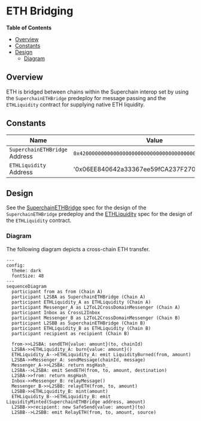 # ETH Bridging

<!-- START doctoc generated TOC please keep comment here to allow auto update -->
<!-- DON'T EDIT THIS SECTION, INSTEAD RE-RUN doctoc TO UPDATE -->
**Table of Contents**

- [Overview](#overview)
- [Constants](#constants)
- [Design](#design)
  - [Diagram](#diagram)

<!-- END doctoc generated TOC please keep comment here to allow auto update -->

## Overview

ETH is bridged between chains within the Superchain interop set by using the `SuperchainETHBridge`
predeploy for message passing and the `ETHLiquidity` contract for supplying native ETH liquidity.

## Constants

| Name                          | Value                                        |
| ----------------------------- | -------------------------------------------- |
| `SuperchainETHBridge` Address | `0x4200000000000000000000000000000000000024` |
| `ETHLiquidity` Address        | '0x06EE840642a33367ee59fCA237F270d5119d1356' |

## Design

See the [SuperchainETHBridge](./superchain-eth-bridge.md) spec for the design of the
`SuperchainETHBridge` predeploy and the [ETHLiquidity](./eth-liquidity.md) spec for
the design of the `ETHLiquidity` contract.

### Diagram

The following diagram depicts a cross-chain ETH transfer.

```mermaid
---
config:
  theme: dark
  fontSize: 48
---
sequenceDiagram
  participant from as from (Chain A)
  participant L2SBA as SuperchainETHBridge (Chain A)
  participant ETHLiquidity_A as ETHLiquidity (Chain A)
  participant Messenger_A as L2ToL2CrossDomainMessenger (Chain A)
  participant Inbox as CrossL2Inbox
  participant Messenger_B as L2ToL2CrossDomainMessenger (Chain B)
  participant L2SBB as SuperchainETHBridge (Chain B)
  participant ETHLiquidity_B as ETHLiquidity (Chain B)
  participant recipient as recipient (Chain B)

  from->>L2SBA: sendETH{value: amount}(to, chainId)
  L2SBA->>ETHLiquidity_A: burn{value: amount}()
  ETHLiquidity_A-->ETHLiquidity_A: emit LiquidityBurned(from, amount)
  L2SBA->>Messenger_A: sendMessage(chainId, message)
  Messenger_A->>L2SBA: return msgHash_
  L2SBA-->L2SBA: emit SendETH(from, to, amount, destination)
  L2SBA->>from: return msgHash_
  Inbox->>Messenger_B: relayMessage()
  Messenger_B->>L2SBB: relayETH(from, to, amount)
  L2SBB->>ETHLiquidity_B: mint(amount)
  ETHLiquidity_B-->ETHLiquidity_B: emit LiquidityMinted(SuperchainETHBridge address, amount)
  L2SBB->>recipient: new SafeSend{value: amount}(to)
  L2SBB-->L2SBB: emit RelayETH(from, to, amount, source)
```
